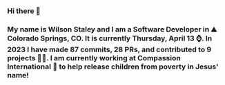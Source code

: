 ### Hi there 👋

### My name is Wilson Staley and I am a Software Developer in ⛰ Colorado Springs, CO.  It is currently Thursday, April 13 ⌚. In 2023 I have made 87 commits, 28 PRs, and contributed to 9 projects 👨‍💻. I am currently working at Compassion International 🏢 to help release children from poverty in Jesus' name!